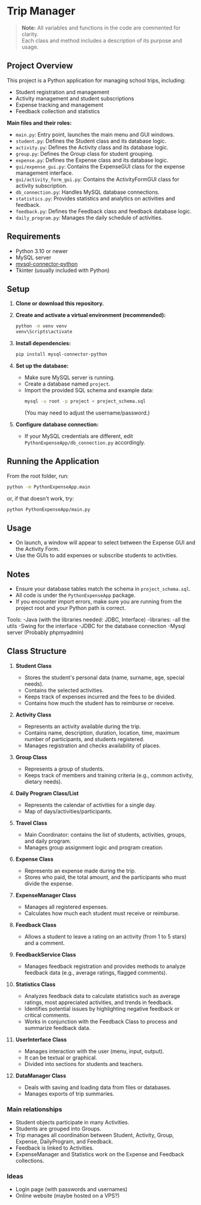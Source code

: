 # Trip Manager

> **Note:** All variables and functions in the code are commented for clarity.  
> Each class and method includes a description of its purpose and usage.

## Project Overview

This project is a Python application for managing school trips, including:
- Student registration and management
- Activity management and student subscriptions
- Expense tracking and management
- Feedback collection and statistics

**Main files and their roles:**
- `main.py`: Entry point, launches the main menu and GUI windows.
- `student.py`: Defines the Student class and its database logic.
- `activity.py`: Defines the Activity class and its database logic.
- `group.py`: Defines the Group class for student grouping.
- `expense.py`: Defines the Expense class and its database logic.
- `gui/expense_gui.py`: Contains the ExpenseGUI class for the expense management interface.
- `gui/activity_form_gui.py`: Contains the ActivityFormGUI class for activity subscription.
- `db_connection.py`: Handles MySQL database connections.
- `statistics.py`: Provides statistics and analytics on activities and feedback.
- `feedback.py`: Defines the Feedback class and feedback database logic.
- `daily_program.py`: Manages the daily schedule of activities.

## Requirements

- Python 3.10 or newer
- MySQL server
- [mysql-connector-python](https://pypi.org/project/mysql-connector-python/)
- Tkinter (usually included with Python)

## Setup

1. **Clone or download this repository.**

2. **Create and activate a virtual environment (recommended):**
   ```sh
   python -m venv venv
   venv\Scripts\activate
   ```

3. **Install dependencies:**
   ```sh
   pip install mysql-connector-python
   ```

4. **Set up the database:**
   - Make sure MySQL server is running.
   - Create a database named `project`.
   - Import the provided SQL schema and example data:
     ```sh
     mysql -u root -p project < project_schema.sql
     ```
     (You may need to adjust the username/password.)

5. **Configure database connection:**
   - If your MySQL credentials are different, edit `PythonExpenseApp/db_connection.py` accordingly.

## Running the Application

From the root folder, run:
```sh
python -m PythonExpenseApp.main
```
or, if that doesn't work, try:
```sh
python PythonExpenseApp/main.py
```

## Usage

- On launch, a window will appear to select between the Expense GUI and the Activity Form.
- Use the GUIs to add expenses or subscribe students to activities.

## Notes

- Ensure your database tables match the schema in `project_schema.sql`.
- All code is under the `PythonExpenseApp` package.
- If you encounter import errors, make sure you are running from the project root and your Python path is correct.

Tools:
-Java (with the libraries needed: JDBC, Interface)
-libraries: -all the utils
            -Swing for the interface
            -JDBC for the database connection
-Mysql server (Probably phpmyadmin)

## Class Structure

1. **Student Class**
   - Stores the student's personal data (name, surname, age, special needs).
   - Contains the selected activities.
   - Keeps track of expenses incurred and the fees to be divided.
   - Contains how much the student has to reimburse or receive.

2. **Activity Class**
   - Represents an activity available during the trip.
   - Contains name, description, duration, location, time, maximum number of participants, and students registered.
   - Manages registration and checks availability of places.

3. **Group Class**
   - Represents a group of students.
   - Keeps track of members and training criteria (e.g., common activity, dietary needs).

4. **Daily Program Class/List**
   - Represents the calendar of activities for a single day.
   - Map of days/activities/participants.

5. **Travel Class**
   - Main Coordinator: contains the list of students, activities, groups, and daily program.
   - Manages group assignment logic and program creation.

6. **Expense Class**
   - Represents an expense made during the trip.
   - Stores who paid, the total amount, and the participants who must divide the expense.

7. **ExpenseManager Class**
   - Manages all registered expenses.
   - Calculates how much each student must receive or reimburse.

8. **Feedback Class**
   - Allows a student to leave a rating on an activity (from 1 to 5 stars) and a comment.

9. **FeedbackService Class**
   - Manages feedback registration and provides methods to analyze feedback data (e.g., average ratings, flagged comments).

10. **Statistics Class**
    - Analyzes feedback data to calculate statistics such as average ratings, most appreciated activities, and trends in feedback.
    - Identifies potential issues by highlighting negative feedback or critical comments.
    - Works in conjunction with the Feedback Class to process and summarize feedback data.

11. **UserInterface Class**
    - Manages interaction with the user (menu, input, output).
    - It can be textual or graphical.
    - Divided into sections for students and teachers.

12. **DataManager Class**
    - Deals with saving and loading data from files or databases.
    - Manages exports of trip summaries.

### Main relationships

- Student objects participate in many Activities.
- Students are grouped into Groups.
- Trip manages all coordination between Student, Activity, Group, Expense, DailyProgram, and Feedback.
- Feedback is linked to Activities.
- ExpenseManager and Statistics work on the Expense and Feedback collections.

### Ideas

- Login page (with passwords and usernames)
- Online website (maybe hosted on a VPS?)
